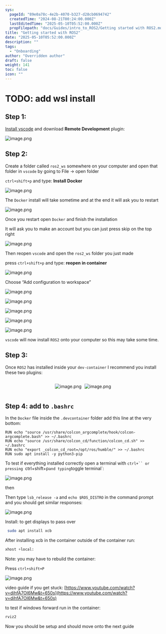 ```yaml
---
sys:
  pageId: "89e0a78c-4e2b-4070-b327-d28cb0694742"
  createdTime: "2024-08-21T00:24:00.000Z"
  lastEditedTime: "2025-05-10T05:52:00.000Z"
  propFilepath: "docs/Guides/intro_to_ROS2/Getting started with ROS2.md"
title: "Getting started with ROS2"
date: "2025-05-10T05:52:00.000Z"
description: ""
tags:
  - "Onboarding"
author: "Overridden author"
draft: false
weight: 141
toc: false
icon: ""
---
```


# TODO: add wsl install

## Step 1:

[Install vscode](https://code.visualstudio.com/download) and download **Remote Development** plugin:

![image.png](https://prod-files-secure.s3.us-west-2.amazonaws.com/d518164a-d88e-44d1-a4ee-3adb3bd8bce0/efb52993-1881-4a40-b95e-6f020334f022/image.png?X-Amz-Algorithm=AWS4-HMAC-SHA256&X-Amz-Content-Sha256=UNSIGNED-PAYLOAD&X-Amz-Credential=ASIAZI2LB46676PCDJKW%2F20250610%2Fus-west-2%2Fs3%2Faws4_request&X-Amz-Date=20250610T034113Z&X-Amz-Expires=3600&X-Amz-Security-Token=IQoJb3JpZ2luX2VjENr%2F%2F%2F%2F%2F%2F%2F%2F%2F%2FwEaCXVzLXdlc3QtMiJHMEUCIQDGziES5NiLv2F1tDNQLtTybUcq7bNU2fNzj%2FXlhs0augIgGe4VYWKSBnrJHfXcAZEcEN6mQ6vnIbQyNBSRu0mUVrMqiAQIs%2F%2F%2F%2F%2F%2F%2F%2F%2F%2F%2FARAAGgw2Mzc0MjMxODM4MDUiDFYyeFNawRyYgQPfUCrcA8nKGuPtAlDplJ%2B7I5uuZSzH6bZKSNEKCL13L8YallHJgjRXCvUGjfRbJBkSkbLeNB0uWHIvMmm88MMcvlr3xjpOJ8CzrM5giiHfWe6wVuAXUeFxQFyt%2Bif1gxhHzFdbNoOAhNTqAuiVXAgZsM1xQI0ZmlVAQr%2FheA5cgVTys%2BZkmzXBP3znugSspGK1uTiJmxij7QssGNwaCdB2I8FQsh%2FupaohLSSJ91tF9LrZsVwNn2CUWSgzSnnElMfOZYbff%2Fz5vxrdOpsZdqzoTNzwon3S43REHAY3srbjLQG%2Bu820ICfV0gMh6B2jmAHT3K7G%2BnnZslDaBfYIufMAdIEcQqHql9ZblF0hLLEIPLfXnm21WDTj%2FSPd%2FKotu3m49emFedsUvU2dYxfJGRdzhbqt9jZ%2F1cpaF9nQ7hylZfde4vsuJmI%2FLdRH6kaSQAWoihsKijdTAdvQb7v5MARLAvTHNqgS90XQO4EfpwVZgvm8ydwdVn01F2ILzEKOD46h5QQahsEbxXdV83tXEVyqM4mrxzKl0bUH1AFangce2TaRxwiWz9GUA9BSll0M3B%2BPPVlPSLuiHKdReMlIi5C3AHsaVlYb7ExY9GodAsVgVgjqKw7EY8%2BJtS4BLgbJlGHeMKOhnsIGOqUB6ypkzhBCb4MK0tvhuqXRPjLP9IXrINdiyCqQ04KOgQY%2FWg8HwyLVeiNO38dyeBAg%2FPpNiq3FBCzgiDvopkuZJkgTuHPq%2BCd3HMYD6VHPLWWm2ecT8SeYkOEkXBLsGgAhFDk9%2FjdXrjvjSO7yDbo48bUdt9p%2BU%2BYyVlV7candB99yvayYMKUHq1D7d%2BwSpV2N%2F6QWfunLbcyj2NXCCWUcK0mU5CGR&X-Amz-Signature=4ff730924bc00dc39d72cb13dfb1ec03ea7817afd5caa386aeb0072dbe0634ff&X-Amz-SignedHeaders=host&x-id=GetObject)

## Step 2:

Create a folder called `ros2_ws` somewhere on your computer and open that folder in `vscode` by going to File → open folder 

`ctrl+shift+p` and type: **Install Docker**

![image.png](https://prod-files-secure.s3.us-west-2.amazonaws.com/d518164a-d88e-44d1-a4ee-3adb3bd8bce0/2269dc0e-1cd5-47ff-bceb-c04ad9b2eab0/image.png?X-Amz-Algorithm=AWS4-HMAC-SHA256&X-Amz-Content-Sha256=UNSIGNED-PAYLOAD&X-Amz-Credential=ASIAZI2LB46676PCDJKW%2F20250610%2Fus-west-2%2Fs3%2Faws4_request&X-Amz-Date=20250610T034113Z&X-Amz-Expires=3600&X-Amz-Security-Token=IQoJb3JpZ2luX2VjENr%2F%2F%2F%2F%2F%2F%2F%2F%2F%2FwEaCXVzLXdlc3QtMiJHMEUCIQDGziES5NiLv2F1tDNQLtTybUcq7bNU2fNzj%2FXlhs0augIgGe4VYWKSBnrJHfXcAZEcEN6mQ6vnIbQyNBSRu0mUVrMqiAQIs%2F%2F%2F%2F%2F%2F%2F%2F%2F%2F%2FARAAGgw2Mzc0MjMxODM4MDUiDFYyeFNawRyYgQPfUCrcA8nKGuPtAlDplJ%2B7I5uuZSzH6bZKSNEKCL13L8YallHJgjRXCvUGjfRbJBkSkbLeNB0uWHIvMmm88MMcvlr3xjpOJ8CzrM5giiHfWe6wVuAXUeFxQFyt%2Bif1gxhHzFdbNoOAhNTqAuiVXAgZsM1xQI0ZmlVAQr%2FheA5cgVTys%2BZkmzXBP3znugSspGK1uTiJmxij7QssGNwaCdB2I8FQsh%2FupaohLSSJ91tF9LrZsVwNn2CUWSgzSnnElMfOZYbff%2Fz5vxrdOpsZdqzoTNzwon3S43REHAY3srbjLQG%2Bu820ICfV0gMh6B2jmAHT3K7G%2BnnZslDaBfYIufMAdIEcQqHql9ZblF0hLLEIPLfXnm21WDTj%2FSPd%2FKotu3m49emFedsUvU2dYxfJGRdzhbqt9jZ%2F1cpaF9nQ7hylZfde4vsuJmI%2FLdRH6kaSQAWoihsKijdTAdvQb7v5MARLAvTHNqgS90XQO4EfpwVZgvm8ydwdVn01F2ILzEKOD46h5QQahsEbxXdV83tXEVyqM4mrxzKl0bUH1AFangce2TaRxwiWz9GUA9BSll0M3B%2BPPVlPSLuiHKdReMlIi5C3AHsaVlYb7ExY9GodAsVgVgjqKw7EY8%2BJtS4BLgbJlGHeMKOhnsIGOqUB6ypkzhBCb4MK0tvhuqXRPjLP9IXrINdiyCqQ04KOgQY%2FWg8HwyLVeiNO38dyeBAg%2FPpNiq3FBCzgiDvopkuZJkgTuHPq%2BCd3HMYD6VHPLWWm2ecT8SeYkOEkXBLsGgAhFDk9%2FjdXrjvjSO7yDbo48bUdt9p%2BU%2BYyVlV7candB99yvayYMKUHq1D7d%2BwSpV2N%2F6QWfunLbcyj2NXCCWUcK0mU5CGR&X-Amz-Signature=71782aa1bc6bc0f964bf15f4e66e2dde321106bea4478fe1c2efa627fadf4bb3&X-Amz-SignedHeaders=host&x-id=GetObject)

The `Docker` install will take sometime and at the end it will ask you to restart

![image.png](https://prod-files-secure.s3.us-west-2.amazonaws.com/d518164a-d88e-44d1-a4ee-3adb3bd8bce0/ed233f78-be33-4b1f-b89c-9c346c0e961e/image.png?X-Amz-Algorithm=AWS4-HMAC-SHA256&X-Amz-Content-Sha256=UNSIGNED-PAYLOAD&X-Amz-Credential=ASIAZI2LB46676PCDJKW%2F20250610%2Fus-west-2%2Fs3%2Faws4_request&X-Amz-Date=20250610T034113Z&X-Amz-Expires=3600&X-Amz-Security-Token=IQoJb3JpZ2luX2VjENr%2F%2F%2F%2F%2F%2F%2F%2F%2F%2FwEaCXVzLXdlc3QtMiJHMEUCIQDGziES5NiLv2F1tDNQLtTybUcq7bNU2fNzj%2FXlhs0augIgGe4VYWKSBnrJHfXcAZEcEN6mQ6vnIbQyNBSRu0mUVrMqiAQIs%2F%2F%2F%2F%2F%2F%2F%2F%2F%2F%2FARAAGgw2Mzc0MjMxODM4MDUiDFYyeFNawRyYgQPfUCrcA8nKGuPtAlDplJ%2B7I5uuZSzH6bZKSNEKCL13L8YallHJgjRXCvUGjfRbJBkSkbLeNB0uWHIvMmm88MMcvlr3xjpOJ8CzrM5giiHfWe6wVuAXUeFxQFyt%2Bif1gxhHzFdbNoOAhNTqAuiVXAgZsM1xQI0ZmlVAQr%2FheA5cgVTys%2BZkmzXBP3znugSspGK1uTiJmxij7QssGNwaCdB2I8FQsh%2FupaohLSSJ91tF9LrZsVwNn2CUWSgzSnnElMfOZYbff%2Fz5vxrdOpsZdqzoTNzwon3S43REHAY3srbjLQG%2Bu820ICfV0gMh6B2jmAHT3K7G%2BnnZslDaBfYIufMAdIEcQqHql9ZblF0hLLEIPLfXnm21WDTj%2FSPd%2FKotu3m49emFedsUvU2dYxfJGRdzhbqt9jZ%2F1cpaF9nQ7hylZfde4vsuJmI%2FLdRH6kaSQAWoihsKijdTAdvQb7v5MARLAvTHNqgS90XQO4EfpwVZgvm8ydwdVn01F2ILzEKOD46h5QQahsEbxXdV83tXEVyqM4mrxzKl0bUH1AFangce2TaRxwiWz9GUA9BSll0M3B%2BPPVlPSLuiHKdReMlIi5C3AHsaVlYb7ExY9GodAsVgVgjqKw7EY8%2BJtS4BLgbJlGHeMKOhnsIGOqUB6ypkzhBCb4MK0tvhuqXRPjLP9IXrINdiyCqQ04KOgQY%2FWg8HwyLVeiNO38dyeBAg%2FPpNiq3FBCzgiDvopkuZJkgTuHPq%2BCd3HMYD6VHPLWWm2ecT8SeYkOEkXBLsGgAhFDk9%2FjdXrjvjSO7yDbo48bUdt9p%2BU%2BYyVlV7candB99yvayYMKUHq1D7d%2BwSpV2N%2F6QWfunLbcyj2NXCCWUcK0mU5CGR&X-Amz-Signature=a6bf0d0227a3c601f1a1c571ad36aae99a0875b0193e01f272c0a9c1303ef68d&X-Amz-SignedHeaders=host&x-id=GetObject)

Once you restart open `Docker` and finish the installation

It will ask you to make an account but you can just press skip on the top right

![image.png](https://prod-files-secure.s3.us-west-2.amazonaws.com/d518164a-d88e-44d1-a4ee-3adb3bd8bce0/21010ad9-1659-4fd9-9f59-9932a09b2a3d/image.png?X-Amz-Algorithm=AWS4-HMAC-SHA256&X-Amz-Content-Sha256=UNSIGNED-PAYLOAD&X-Amz-Credential=ASIAZI2LB46676PCDJKW%2F20250610%2Fus-west-2%2Fs3%2Faws4_request&X-Amz-Date=20250610T034113Z&X-Amz-Expires=3600&X-Amz-Security-Token=IQoJb3JpZ2luX2VjENr%2F%2F%2F%2F%2F%2F%2F%2F%2F%2FwEaCXVzLXdlc3QtMiJHMEUCIQDGziES5NiLv2F1tDNQLtTybUcq7bNU2fNzj%2FXlhs0augIgGe4VYWKSBnrJHfXcAZEcEN6mQ6vnIbQyNBSRu0mUVrMqiAQIs%2F%2F%2F%2F%2F%2F%2F%2F%2F%2F%2FARAAGgw2Mzc0MjMxODM4MDUiDFYyeFNawRyYgQPfUCrcA8nKGuPtAlDplJ%2B7I5uuZSzH6bZKSNEKCL13L8YallHJgjRXCvUGjfRbJBkSkbLeNB0uWHIvMmm88MMcvlr3xjpOJ8CzrM5giiHfWe6wVuAXUeFxQFyt%2Bif1gxhHzFdbNoOAhNTqAuiVXAgZsM1xQI0ZmlVAQr%2FheA5cgVTys%2BZkmzXBP3znugSspGK1uTiJmxij7QssGNwaCdB2I8FQsh%2FupaohLSSJ91tF9LrZsVwNn2CUWSgzSnnElMfOZYbff%2Fz5vxrdOpsZdqzoTNzwon3S43REHAY3srbjLQG%2Bu820ICfV0gMh6B2jmAHT3K7G%2BnnZslDaBfYIufMAdIEcQqHql9ZblF0hLLEIPLfXnm21WDTj%2FSPd%2FKotu3m49emFedsUvU2dYxfJGRdzhbqt9jZ%2F1cpaF9nQ7hylZfde4vsuJmI%2FLdRH6kaSQAWoihsKijdTAdvQb7v5MARLAvTHNqgS90XQO4EfpwVZgvm8ydwdVn01F2ILzEKOD46h5QQahsEbxXdV83tXEVyqM4mrxzKl0bUH1AFangce2TaRxwiWz9GUA9BSll0M3B%2BPPVlPSLuiHKdReMlIi5C3AHsaVlYb7ExY9GodAsVgVgjqKw7EY8%2BJtS4BLgbJlGHeMKOhnsIGOqUB6ypkzhBCb4MK0tvhuqXRPjLP9IXrINdiyCqQ04KOgQY%2FWg8HwyLVeiNO38dyeBAg%2FPpNiq3FBCzgiDvopkuZJkgTuHPq%2BCd3HMYD6VHPLWWm2ecT8SeYkOEkXBLsGgAhFDk9%2FjdXrjvjSO7yDbo48bUdt9p%2BU%2BYyVlV7candB99yvayYMKUHq1D7d%2BwSpV2N%2F6QWfunLbcyj2NXCCWUcK0mU5CGR&X-Amz-Signature=fe4650830e159d314255f9fde542104de7772ef8bb639f45ccc52a8ac3bcd336&X-Amz-SignedHeaders=host&x-id=GetObject)

Then reopen `vscode` and open the `ros2_ws` folder you just made

press `ctrl+shift+p` and type: **reopen in container**

![image.png](https://prod-files-secure.s3.us-west-2.amazonaws.com/d518164a-d88e-44d1-a4ee-3adb3bd8bce0/4e93b8c2-41ad-488c-8095-c74205196118/image.png?X-Amz-Algorithm=AWS4-HMAC-SHA256&X-Amz-Content-Sha256=UNSIGNED-PAYLOAD&X-Amz-Credential=ASIAZI2LB46676PCDJKW%2F20250610%2Fus-west-2%2Fs3%2Faws4_request&X-Amz-Date=20250610T034113Z&X-Amz-Expires=3600&X-Amz-Security-Token=IQoJb3JpZ2luX2VjENr%2F%2F%2F%2F%2F%2F%2F%2F%2F%2FwEaCXVzLXdlc3QtMiJHMEUCIQDGziES5NiLv2F1tDNQLtTybUcq7bNU2fNzj%2FXlhs0augIgGe4VYWKSBnrJHfXcAZEcEN6mQ6vnIbQyNBSRu0mUVrMqiAQIs%2F%2F%2F%2F%2F%2F%2F%2F%2F%2F%2FARAAGgw2Mzc0MjMxODM4MDUiDFYyeFNawRyYgQPfUCrcA8nKGuPtAlDplJ%2B7I5uuZSzH6bZKSNEKCL13L8YallHJgjRXCvUGjfRbJBkSkbLeNB0uWHIvMmm88MMcvlr3xjpOJ8CzrM5giiHfWe6wVuAXUeFxQFyt%2Bif1gxhHzFdbNoOAhNTqAuiVXAgZsM1xQI0ZmlVAQr%2FheA5cgVTys%2BZkmzXBP3znugSspGK1uTiJmxij7QssGNwaCdB2I8FQsh%2FupaohLSSJ91tF9LrZsVwNn2CUWSgzSnnElMfOZYbff%2Fz5vxrdOpsZdqzoTNzwon3S43REHAY3srbjLQG%2Bu820ICfV0gMh6B2jmAHT3K7G%2BnnZslDaBfYIufMAdIEcQqHql9ZblF0hLLEIPLfXnm21WDTj%2FSPd%2FKotu3m49emFedsUvU2dYxfJGRdzhbqt9jZ%2F1cpaF9nQ7hylZfde4vsuJmI%2FLdRH6kaSQAWoihsKijdTAdvQb7v5MARLAvTHNqgS90XQO4EfpwVZgvm8ydwdVn01F2ILzEKOD46h5QQahsEbxXdV83tXEVyqM4mrxzKl0bUH1AFangce2TaRxwiWz9GUA9BSll0M3B%2BPPVlPSLuiHKdReMlIi5C3AHsaVlYb7ExY9GodAsVgVgjqKw7EY8%2BJtS4BLgbJlGHeMKOhnsIGOqUB6ypkzhBCb4MK0tvhuqXRPjLP9IXrINdiyCqQ04KOgQY%2FWg8HwyLVeiNO38dyeBAg%2FPpNiq3FBCzgiDvopkuZJkgTuHPq%2BCd3HMYD6VHPLWWm2ecT8SeYkOEkXBLsGgAhFDk9%2FjdXrjvjSO7yDbo48bUdt9p%2BU%2BYyVlV7candB99yvayYMKUHq1D7d%2BwSpV2N%2F6QWfunLbcyj2NXCCWUcK0mU5CGR&X-Amz-Signature=59a6e5652cf1766b469ac5ba35a2b6734ad11b549292551b2c0cd947098d5c49&X-Amz-SignedHeaders=host&x-id=GetObject)

Choose “Add configuration to workspace”

![image.png](https://prod-files-secure.s3.us-west-2.amazonaws.com/d518164a-d88e-44d1-a4ee-3adb3bd8bce0/9560b282-5060-4989-ba37-97e7b2c22476/image.png?X-Amz-Algorithm=AWS4-HMAC-SHA256&X-Amz-Content-Sha256=UNSIGNED-PAYLOAD&X-Amz-Credential=ASIAZI2LB46676PCDJKW%2F20250610%2Fus-west-2%2Fs3%2Faws4_request&X-Amz-Date=20250610T034113Z&X-Amz-Expires=3600&X-Amz-Security-Token=IQoJb3JpZ2luX2VjENr%2F%2F%2F%2F%2F%2F%2F%2F%2F%2FwEaCXVzLXdlc3QtMiJHMEUCIQDGziES5NiLv2F1tDNQLtTybUcq7bNU2fNzj%2FXlhs0augIgGe4VYWKSBnrJHfXcAZEcEN6mQ6vnIbQyNBSRu0mUVrMqiAQIs%2F%2F%2F%2F%2F%2F%2F%2F%2F%2F%2FARAAGgw2Mzc0MjMxODM4MDUiDFYyeFNawRyYgQPfUCrcA8nKGuPtAlDplJ%2B7I5uuZSzH6bZKSNEKCL13L8YallHJgjRXCvUGjfRbJBkSkbLeNB0uWHIvMmm88MMcvlr3xjpOJ8CzrM5giiHfWe6wVuAXUeFxQFyt%2Bif1gxhHzFdbNoOAhNTqAuiVXAgZsM1xQI0ZmlVAQr%2FheA5cgVTys%2BZkmzXBP3znugSspGK1uTiJmxij7QssGNwaCdB2I8FQsh%2FupaohLSSJ91tF9LrZsVwNn2CUWSgzSnnElMfOZYbff%2Fz5vxrdOpsZdqzoTNzwon3S43REHAY3srbjLQG%2Bu820ICfV0gMh6B2jmAHT3K7G%2BnnZslDaBfYIufMAdIEcQqHql9ZblF0hLLEIPLfXnm21WDTj%2FSPd%2FKotu3m49emFedsUvU2dYxfJGRdzhbqt9jZ%2F1cpaF9nQ7hylZfde4vsuJmI%2FLdRH6kaSQAWoihsKijdTAdvQb7v5MARLAvTHNqgS90XQO4EfpwVZgvm8ydwdVn01F2ILzEKOD46h5QQahsEbxXdV83tXEVyqM4mrxzKl0bUH1AFangce2TaRxwiWz9GUA9BSll0M3B%2BPPVlPSLuiHKdReMlIi5C3AHsaVlYb7ExY9GodAsVgVgjqKw7EY8%2BJtS4BLgbJlGHeMKOhnsIGOqUB6ypkzhBCb4MK0tvhuqXRPjLP9IXrINdiyCqQ04KOgQY%2FWg8HwyLVeiNO38dyeBAg%2FPpNiq3FBCzgiDvopkuZJkgTuHPq%2BCd3HMYD6VHPLWWm2ecT8SeYkOEkXBLsGgAhFDk9%2FjdXrjvjSO7yDbo48bUdt9p%2BU%2BYyVlV7candB99yvayYMKUHq1D7d%2BwSpV2N%2F6QWfunLbcyj2NXCCWUcK0mU5CGR&X-Amz-Signature=1b55cfd541f338bd95090897dbb4743096d4bacc9d1682262d97b06f2f357efc&X-Amz-SignedHeaders=host&x-id=GetObject)

![image.png](https://prod-files-secure.s3.us-west-2.amazonaws.com/d518164a-d88e-44d1-a4ee-3adb3bd8bce0/2ee63f81-886b-48e8-a553-dc6e5eac99e4/image.png?X-Amz-Algorithm=AWS4-HMAC-SHA256&X-Amz-Content-Sha256=UNSIGNED-PAYLOAD&X-Amz-Credential=ASIAZI2LB46676PCDJKW%2F20250610%2Fus-west-2%2Fs3%2Faws4_request&X-Amz-Date=20250610T034113Z&X-Amz-Expires=3600&X-Amz-Security-Token=IQoJb3JpZ2luX2VjENr%2F%2F%2F%2F%2F%2F%2F%2F%2F%2FwEaCXVzLXdlc3QtMiJHMEUCIQDGziES5NiLv2F1tDNQLtTybUcq7bNU2fNzj%2FXlhs0augIgGe4VYWKSBnrJHfXcAZEcEN6mQ6vnIbQyNBSRu0mUVrMqiAQIs%2F%2F%2F%2F%2F%2F%2F%2F%2F%2F%2FARAAGgw2Mzc0MjMxODM4MDUiDFYyeFNawRyYgQPfUCrcA8nKGuPtAlDplJ%2B7I5uuZSzH6bZKSNEKCL13L8YallHJgjRXCvUGjfRbJBkSkbLeNB0uWHIvMmm88MMcvlr3xjpOJ8CzrM5giiHfWe6wVuAXUeFxQFyt%2Bif1gxhHzFdbNoOAhNTqAuiVXAgZsM1xQI0ZmlVAQr%2FheA5cgVTys%2BZkmzXBP3znugSspGK1uTiJmxij7QssGNwaCdB2I8FQsh%2FupaohLSSJ91tF9LrZsVwNn2CUWSgzSnnElMfOZYbff%2Fz5vxrdOpsZdqzoTNzwon3S43REHAY3srbjLQG%2Bu820ICfV0gMh6B2jmAHT3K7G%2BnnZslDaBfYIufMAdIEcQqHql9ZblF0hLLEIPLfXnm21WDTj%2FSPd%2FKotu3m49emFedsUvU2dYxfJGRdzhbqt9jZ%2F1cpaF9nQ7hylZfde4vsuJmI%2FLdRH6kaSQAWoihsKijdTAdvQb7v5MARLAvTHNqgS90XQO4EfpwVZgvm8ydwdVn01F2ILzEKOD46h5QQahsEbxXdV83tXEVyqM4mrxzKl0bUH1AFangce2TaRxwiWz9GUA9BSll0M3B%2BPPVlPSLuiHKdReMlIi5C3AHsaVlYb7ExY9GodAsVgVgjqKw7EY8%2BJtS4BLgbJlGHeMKOhnsIGOqUB6ypkzhBCb4MK0tvhuqXRPjLP9IXrINdiyCqQ04KOgQY%2FWg8HwyLVeiNO38dyeBAg%2FPpNiq3FBCzgiDvopkuZJkgTuHPq%2BCd3HMYD6VHPLWWm2ecT8SeYkOEkXBLsGgAhFDk9%2FjdXrjvjSO7yDbo48bUdt9p%2BU%2BYyVlV7candB99yvayYMKUHq1D7d%2BwSpV2N%2F6QWfunLbcyj2NXCCWUcK0mU5CGR&X-Amz-Signature=1aecdee59629e3305ff4e38a3058e6851db6cdf85926abbff745db9b91719205&X-Amz-SignedHeaders=host&x-id=GetObject)

![image.png](https://prod-files-secure.s3.us-west-2.amazonaws.com/d518164a-d88e-44d1-a4ee-3adb3bd8bce0/ae1580b2-b048-407e-aed9-b584224a7a04/image.png?X-Amz-Algorithm=AWS4-HMAC-SHA256&X-Amz-Content-Sha256=UNSIGNED-PAYLOAD&X-Amz-Credential=ASIAZI2LB46676PCDJKW%2F20250610%2Fus-west-2%2Fs3%2Faws4_request&X-Amz-Date=20250610T034113Z&X-Amz-Expires=3600&X-Amz-Security-Token=IQoJb3JpZ2luX2VjENr%2F%2F%2F%2F%2F%2F%2F%2F%2F%2FwEaCXVzLXdlc3QtMiJHMEUCIQDGziES5NiLv2F1tDNQLtTybUcq7bNU2fNzj%2FXlhs0augIgGe4VYWKSBnrJHfXcAZEcEN6mQ6vnIbQyNBSRu0mUVrMqiAQIs%2F%2F%2F%2F%2F%2F%2F%2F%2F%2F%2FARAAGgw2Mzc0MjMxODM4MDUiDFYyeFNawRyYgQPfUCrcA8nKGuPtAlDplJ%2B7I5uuZSzH6bZKSNEKCL13L8YallHJgjRXCvUGjfRbJBkSkbLeNB0uWHIvMmm88MMcvlr3xjpOJ8CzrM5giiHfWe6wVuAXUeFxQFyt%2Bif1gxhHzFdbNoOAhNTqAuiVXAgZsM1xQI0ZmlVAQr%2FheA5cgVTys%2BZkmzXBP3znugSspGK1uTiJmxij7QssGNwaCdB2I8FQsh%2FupaohLSSJ91tF9LrZsVwNn2CUWSgzSnnElMfOZYbff%2Fz5vxrdOpsZdqzoTNzwon3S43REHAY3srbjLQG%2Bu820ICfV0gMh6B2jmAHT3K7G%2BnnZslDaBfYIufMAdIEcQqHql9ZblF0hLLEIPLfXnm21WDTj%2FSPd%2FKotu3m49emFedsUvU2dYxfJGRdzhbqt9jZ%2F1cpaF9nQ7hylZfde4vsuJmI%2FLdRH6kaSQAWoihsKijdTAdvQb7v5MARLAvTHNqgS90XQO4EfpwVZgvm8ydwdVn01F2ILzEKOD46h5QQahsEbxXdV83tXEVyqM4mrxzKl0bUH1AFangce2TaRxwiWz9GUA9BSll0M3B%2BPPVlPSLuiHKdReMlIi5C3AHsaVlYb7ExY9GodAsVgVgjqKw7EY8%2BJtS4BLgbJlGHeMKOhnsIGOqUB6ypkzhBCb4MK0tvhuqXRPjLP9IXrINdiyCqQ04KOgQY%2FWg8HwyLVeiNO38dyeBAg%2FPpNiq3FBCzgiDvopkuZJkgTuHPq%2BCd3HMYD6VHPLWWm2ecT8SeYkOEkXBLsGgAhFDk9%2FjdXrjvjSO7yDbo48bUdt9p%2BU%2BYyVlV7candB99yvayYMKUHq1D7d%2BwSpV2N%2F6QWfunLbcyj2NXCCWUcK0mU5CGR&X-Amz-Signature=746edef413d7d93e5d846ddcdf07bca36f57172ac21ff81d3c5da6d6a707e70c&X-Amz-SignedHeaders=host&x-id=GetObject)

![image.png](https://prod-files-secure.s3.us-west-2.amazonaws.com/d518164a-d88e-44d1-a4ee-3adb3bd8bce0/53255b28-f75e-430f-b9e3-c0ac8577e42b/image.png?X-Amz-Algorithm=AWS4-HMAC-SHA256&X-Amz-Content-Sha256=UNSIGNED-PAYLOAD&X-Amz-Credential=ASIAZI2LB46676PCDJKW%2F20250610%2Fus-west-2%2Fs3%2Faws4_request&X-Amz-Date=20250610T034113Z&X-Amz-Expires=3600&X-Amz-Security-Token=IQoJb3JpZ2luX2VjENr%2F%2F%2F%2F%2F%2F%2F%2F%2F%2FwEaCXVzLXdlc3QtMiJHMEUCIQDGziES5NiLv2F1tDNQLtTybUcq7bNU2fNzj%2FXlhs0augIgGe4VYWKSBnrJHfXcAZEcEN6mQ6vnIbQyNBSRu0mUVrMqiAQIs%2F%2F%2F%2F%2F%2F%2F%2F%2F%2F%2FARAAGgw2Mzc0MjMxODM4MDUiDFYyeFNawRyYgQPfUCrcA8nKGuPtAlDplJ%2B7I5uuZSzH6bZKSNEKCL13L8YallHJgjRXCvUGjfRbJBkSkbLeNB0uWHIvMmm88MMcvlr3xjpOJ8CzrM5giiHfWe6wVuAXUeFxQFyt%2Bif1gxhHzFdbNoOAhNTqAuiVXAgZsM1xQI0ZmlVAQr%2FheA5cgVTys%2BZkmzXBP3znugSspGK1uTiJmxij7QssGNwaCdB2I8FQsh%2FupaohLSSJ91tF9LrZsVwNn2CUWSgzSnnElMfOZYbff%2Fz5vxrdOpsZdqzoTNzwon3S43REHAY3srbjLQG%2Bu820ICfV0gMh6B2jmAHT3K7G%2BnnZslDaBfYIufMAdIEcQqHql9ZblF0hLLEIPLfXnm21WDTj%2FSPd%2FKotu3m49emFedsUvU2dYxfJGRdzhbqt9jZ%2F1cpaF9nQ7hylZfde4vsuJmI%2FLdRH6kaSQAWoihsKijdTAdvQb7v5MARLAvTHNqgS90XQO4EfpwVZgvm8ydwdVn01F2ILzEKOD46h5QQahsEbxXdV83tXEVyqM4mrxzKl0bUH1AFangce2TaRxwiWz9GUA9BSll0M3B%2BPPVlPSLuiHKdReMlIi5C3AHsaVlYb7ExY9GodAsVgVgjqKw7EY8%2BJtS4BLgbJlGHeMKOhnsIGOqUB6ypkzhBCb4MK0tvhuqXRPjLP9IXrINdiyCqQ04KOgQY%2FWg8HwyLVeiNO38dyeBAg%2FPpNiq3FBCzgiDvopkuZJkgTuHPq%2BCd3HMYD6VHPLWWm2ecT8SeYkOEkXBLsGgAhFDk9%2FjdXrjvjSO7yDbo48bUdt9p%2BU%2BYyVlV7candB99yvayYMKUHq1D7d%2BwSpV2N%2F6QWfunLbcyj2NXCCWUcK0mU5CGR&X-Amz-Signature=53b80fca9633b358d99cdcd7cab8169fc018c83ebdaf19e9dbecd4b2f713d50e&X-Amz-SignedHeaders=host&x-id=GetObject)

![image.png](https://prod-files-secure.s3.us-west-2.amazonaws.com/d518164a-d88e-44d1-a4ee-3adb3bd8bce0/7c562767-5af9-4ffb-97d1-327bcdf4ee00/image.png?X-Amz-Algorithm=AWS4-HMAC-SHA256&X-Amz-Content-Sha256=UNSIGNED-PAYLOAD&X-Amz-Credential=ASIAZI2LB46676PCDJKW%2F20250610%2Fus-west-2%2Fs3%2Faws4_request&X-Amz-Date=20250610T034113Z&X-Amz-Expires=3600&X-Amz-Security-Token=IQoJb3JpZ2luX2VjENr%2F%2F%2F%2F%2F%2F%2F%2F%2F%2FwEaCXVzLXdlc3QtMiJHMEUCIQDGziES5NiLv2F1tDNQLtTybUcq7bNU2fNzj%2FXlhs0augIgGe4VYWKSBnrJHfXcAZEcEN6mQ6vnIbQyNBSRu0mUVrMqiAQIs%2F%2F%2F%2F%2F%2F%2F%2F%2F%2F%2FARAAGgw2Mzc0MjMxODM4MDUiDFYyeFNawRyYgQPfUCrcA8nKGuPtAlDplJ%2B7I5uuZSzH6bZKSNEKCL13L8YallHJgjRXCvUGjfRbJBkSkbLeNB0uWHIvMmm88MMcvlr3xjpOJ8CzrM5giiHfWe6wVuAXUeFxQFyt%2Bif1gxhHzFdbNoOAhNTqAuiVXAgZsM1xQI0ZmlVAQr%2FheA5cgVTys%2BZkmzXBP3znugSspGK1uTiJmxij7QssGNwaCdB2I8FQsh%2FupaohLSSJ91tF9LrZsVwNn2CUWSgzSnnElMfOZYbff%2Fz5vxrdOpsZdqzoTNzwon3S43REHAY3srbjLQG%2Bu820ICfV0gMh6B2jmAHT3K7G%2BnnZslDaBfYIufMAdIEcQqHql9ZblF0hLLEIPLfXnm21WDTj%2FSPd%2FKotu3m49emFedsUvU2dYxfJGRdzhbqt9jZ%2F1cpaF9nQ7hylZfde4vsuJmI%2FLdRH6kaSQAWoihsKijdTAdvQb7v5MARLAvTHNqgS90XQO4EfpwVZgvm8ydwdVn01F2ILzEKOD46h5QQahsEbxXdV83tXEVyqM4mrxzKl0bUH1AFangce2TaRxwiWz9GUA9BSll0M3B%2BPPVlPSLuiHKdReMlIi5C3AHsaVlYb7ExY9GodAsVgVgjqKw7EY8%2BJtS4BLgbJlGHeMKOhnsIGOqUB6ypkzhBCb4MK0tvhuqXRPjLP9IXrINdiyCqQ04KOgQY%2FWg8HwyLVeiNO38dyeBAg%2FPpNiq3FBCzgiDvopkuZJkgTuHPq%2BCd3HMYD6VHPLWWm2ecT8SeYkOEkXBLsGgAhFDk9%2FjdXrjvjSO7yDbo48bUdt9p%2BU%2BYyVlV7candB99yvayYMKUHq1D7d%2BwSpV2N%2F6QWfunLbcyj2NXCCWUcK0mU5CGR&X-Amz-Signature=904f6af5196ce93053aa80156dd22c8b498f63d4fcaf89bdea2cde06e2bcaf45&X-Amz-SignedHeaders=host&x-id=GetObject)

`vscode` will now install `ROS2` onto your computer so this may take some time.

## Step 3:

Once `ROS2` has installed inside your `dev-container` I recommend you install these two plugins:

<div style="display: flex;flex-direction: row; column-gap:10px; max-width: 630px;justify-content: center;">
<div>

![image.png](https://prod-files-secure.s3.us-west-2.amazonaws.com/d518164a-d88e-44d1-a4ee-3adb3bd8bce0/3fc3d550-5a54-4ba1-ba6b-faa01cdb7369/image.png?X-Amz-Algorithm=AWS4-HMAC-SHA256&X-Amz-Content-Sha256=UNSIGNED-PAYLOAD&X-Amz-Credential=ASIAZI2LB466THA72RNQ%2F20250610%2Fus-west-2%2Fs3%2Faws4_request&X-Amz-Date=20250610T034118Z&X-Amz-Expires=3600&X-Amz-Security-Token=IQoJb3JpZ2luX2VjENv%2F%2F%2F%2F%2F%2F%2F%2F%2F%2FwEaCXVzLXdlc3QtMiJHMEUCIEIH97jfGww5ykM9FIIwrZmfTMOK%2BrZTEUmGfpGhbeOrAiEA%2B3JWIpw8a4bpaY9KXbX5ZrRyKvHynQ7CbkzEue8P1WAqiAQIs%2F%2F%2F%2F%2F%2F%2F%2F%2F%2F%2FARAAGgw2Mzc0MjMxODM4MDUiDLdUpbT57PSe7zAo0CrcA%2Fkx7guBlLtq%2FNnNST3VRdPCtxvWYl%2BepU6CYK6%2BeF1bxcrncJJoY9%2FcnOeCyYDKhNad09ZaThZ8mKY6Uc4U5dkAoYA3x323cDE52Phh2QEwcW%2BywrncX8RtgF9ZNWrszxVIZ6QrQUKAFoBB3l%2BYGTPzR4dLM8zqdfnnRwIenq06tFnq3EXmqz7aMg1MvKIevLmGckGuGfH1u1R%2BNKerf5vfXxyQPqRZkrnNE3cDEjQOUC7CyrwbexQD5UyPMYKCmX2Kvq8Q61oMo1ZuGEr1xPxD0eK6BV9mNgy2PNjxc%2BYE%2FZk1pUXpuUXW%2BguBPA92KGHZbyMoNzLePhC8LAXQf3XmDRQtZ%2FudPuURj4D3ai7kYsV8JyanuUmMRvi9HF2kOmOS67cQ5%2BNOiFrg5CSkWZFNtHtxOJP%2ByGL7CouZmRLGOSwLOMzRnJhgXZOkNvgqkcp8z8RpDKA7EBe9H7geSTUajiw%2B6c%2FNBb9uaa%2FEnL0CHJAV3s9kna2Gv6Z1Rg5JWbuIhkqhudqBKrUAGhdgRcnhEwd9tYFPL0IcCkt%2BOBeBG%2Fl4G%2BQzPeK4C%2BwLryAl6PMygIF74sncCZl2%2Fmn7qYP%2FtOVZ%2FTlp4EINa11EeSgN%2FSFC8LwfgaySHJzEMOysnsIGOqUB5NcIcRpcj%2B34PXRJL6Xzs6tD99VR09AlVDJYUPLUxgA3hv8cWl3DTb6YtVf9gVDv1htHzbc%2FmGdVypnENjL3AKC0ZqJw%2BvjBLOyLGYqBTCRKCDL9%2Ff2v0Mvmaf32m1Jry090Ks9ZuoVeSmzRna%2FrlP0y9V4KP2a763T5KAWXyHsJVi9TTToTsWpCijz33bPzOb4SbOplBS1sIn43espH114vy%2FHs&X-Amz-Signature=39f8620e42084ff0b32906bee667d7afb7e5b25885023eaef177ba0743b18712&X-Amz-SignedHeaders=host&x-id=GetObject)

</div>
<div>

![image.png](https://prod-files-secure.s3.us-west-2.amazonaws.com/d518164a-d88e-44d1-a4ee-3adb3bd8bce0/d994cc66-13c2-4093-a5a3-f84cf4601a82/image.png?X-Amz-Algorithm=AWS4-HMAC-SHA256&X-Amz-Content-Sha256=UNSIGNED-PAYLOAD&X-Amz-Credential=ASIAZI2LB466UFTEVHVX%2F20250610%2Fus-west-2%2Fs3%2Faws4_request&X-Amz-Date=20250610T034119Z&X-Amz-Expires=3600&X-Amz-Security-Token=IQoJb3JpZ2luX2VjENr%2F%2F%2F%2F%2F%2F%2F%2F%2F%2FwEaCXVzLXdlc3QtMiJHMEUCIQDM%2FqyjlEhKrzjZ%2FSyxggn9A2tvhe3LgTOHiBM2g29chQIgCOfKzroYofY0E166vp6326butATT5AT2MRRFTCLHaI8qiAQIs%2F%2F%2F%2F%2F%2F%2F%2F%2F%2F%2FARAAGgw2Mzc0MjMxODM4MDUiDP6qB4Q2J8jmkCe%2F1ircA82zZM%2FEIypC6KIhZ7jF6722XHeCiFXv4oJNqJGzTMt3JjGksJzBJt6RXGJuuRxzgb10mOxUSZrUrLzuzH7DUMSflw5xKSkZ%2FocDvDryWiDpa0JZ3SawG9niMO%2Fo2l1AdmSszyLvAZvTXGwGFPmTvOqjFj3YLdtuluS9RU4L9fj68hIp3l2ByeiNpfgF6%2BpGO9xD9osa2gUZXmtnk4zDK%2BRpjOjwIfok14BCCoi1dUiY%2F7naGh28rb%2FsvqOkwkLM39cpQWDFhNdcp%2FFVHNQDBg1waAUEN6aYS1hjTYmGwV%2BxwgzF4e%2BPG9pvn1kQu9C7uoXGJfiXe35O0836r1K6TMVlvYmRLuGDGAy9a1oSLsdLkntPmG%2FjKqQmCIAvQjptOCNRiCvLf96LK3S9p4e0E%2FL1DzuPZvMNenQrxUfBIuzxPrL5Eh%2F58EsOiyxC%2BuelEdoWMdSrtDA%2BlB55p8IYsCNt9ZUYdY1AR8fx1qXq7YQG2QK8JZFuHzhD2BJB96IRx8YuoVuuYEENbDRm3IUx843GY35Fg4j0RhLQPp3JQwi8D2ip3gziYva1eKKtN28fKSxnRZkpvdyMfQsiGi2V4AmV3sEyf5STDGKMoI2Ief4dXW5XPpL8Zn6hmKqaMO6gnsIGOqUBXRNQ5sCGvNKwDsfEfv2tYC8JZNsNEd98HJQ8W2shfaAfYMxzyGuJcTYe%2FyN57TyV4s1uiaa2H9wRYepusOtITIvC7pABJlGijEir994BoH%2BxIjFDBDPKUyVFBfgHdtBWY9RMJzVs5W13mDZxTBP54khvOYheB%2FKvtfoYg5EaYJKfozFThoikrGo6EI37AcIEfPd3lLDnHYcDvJvWQ9TqqNM7HmsB&X-Amz-Signature=3b24d36a06dbb38f9bcfa7e64184f1bfe6985771d2a9aa3be42569e6de6fae16&X-Amz-SignedHeaders=host&x-id=GetObject)

</div>
</div>

## Step 4: add to `.bashrc`

In the `Docker` file inside the `.devcontainer` folder add this line at the very bottom: 

```docker
RUN echo "source /usr/share/colcon_argcomplete/hook/colcon-argcomplete.bash" >> ~/.bashrc
RUN echo "source /usr/share/colcon_cd/function/colcon_cd.sh" >> ~/.bashrc
RUN echo "export _colcon_cd_root=/opt/ros/humble/" >> ~/.bashrc
RUN sudo apt install -y python3-pip 
```

To test if everything installed correctly open a terminal with `ctrl+`` or pressing `ctrl+shift+p` and typing `toggle terminal`:

![image.png](https://prod-files-secure.s3.us-west-2.amazonaws.com/d518164a-d88e-44d1-a4ee-3adb3bd8bce0/6a4943d8-b04e-4c02-9a58-775f3384d1a5/image.png?X-Amz-Algorithm=AWS4-HMAC-SHA256&X-Amz-Content-Sha256=UNSIGNED-PAYLOAD&X-Amz-Credential=ASIAZI2LB46676PCDJKW%2F20250610%2Fus-west-2%2Fs3%2Faws4_request&X-Amz-Date=20250610T034113Z&X-Amz-Expires=3600&X-Amz-Security-Token=IQoJb3JpZ2luX2VjENr%2F%2F%2F%2F%2F%2F%2F%2F%2F%2FwEaCXVzLXdlc3QtMiJHMEUCIQDGziES5NiLv2F1tDNQLtTybUcq7bNU2fNzj%2FXlhs0augIgGe4VYWKSBnrJHfXcAZEcEN6mQ6vnIbQyNBSRu0mUVrMqiAQIs%2F%2F%2F%2F%2F%2F%2F%2F%2F%2F%2FARAAGgw2Mzc0MjMxODM4MDUiDFYyeFNawRyYgQPfUCrcA8nKGuPtAlDplJ%2B7I5uuZSzH6bZKSNEKCL13L8YallHJgjRXCvUGjfRbJBkSkbLeNB0uWHIvMmm88MMcvlr3xjpOJ8CzrM5giiHfWe6wVuAXUeFxQFyt%2Bif1gxhHzFdbNoOAhNTqAuiVXAgZsM1xQI0ZmlVAQr%2FheA5cgVTys%2BZkmzXBP3znugSspGK1uTiJmxij7QssGNwaCdB2I8FQsh%2FupaohLSSJ91tF9LrZsVwNn2CUWSgzSnnElMfOZYbff%2Fz5vxrdOpsZdqzoTNzwon3S43REHAY3srbjLQG%2Bu820ICfV0gMh6B2jmAHT3K7G%2BnnZslDaBfYIufMAdIEcQqHql9ZblF0hLLEIPLfXnm21WDTj%2FSPd%2FKotu3m49emFedsUvU2dYxfJGRdzhbqt9jZ%2F1cpaF9nQ7hylZfde4vsuJmI%2FLdRH6kaSQAWoihsKijdTAdvQb7v5MARLAvTHNqgS90XQO4EfpwVZgvm8ydwdVn01F2ILzEKOD46h5QQahsEbxXdV83tXEVyqM4mrxzKl0bUH1AFangce2TaRxwiWz9GUA9BSll0M3B%2BPPVlPSLuiHKdReMlIi5C3AHsaVlYb7ExY9GodAsVgVgjqKw7EY8%2BJtS4BLgbJlGHeMKOhnsIGOqUB6ypkzhBCb4MK0tvhuqXRPjLP9IXrINdiyCqQ04KOgQY%2FWg8HwyLVeiNO38dyeBAg%2FPpNiq3FBCzgiDvopkuZJkgTuHPq%2BCd3HMYD6VHPLWWm2ecT8SeYkOEkXBLsGgAhFDk9%2FjdXrjvjSO7yDbo48bUdt9p%2BU%2BYyVlV7candB99yvayYMKUHq1D7d%2BwSpV2N%2F6QWfunLbcyj2NXCCWUcK0mU5CGR&X-Amz-Signature=b4a36945f14a7ad4edef9dced03f6cec1a71e0ada8eb5c961490a596cea7fd2e&X-Amz-SignedHeaders=host&x-id=GetObject)

then 

Then type `lsb_release -a` and `echo $ROS_DISTRO` in the command prompt and you should get similar responses:

![image.png](https://prod-files-secure.s3.us-west-2.amazonaws.com/d518164a-d88e-44d1-a4ee-3adb3bd8bce0/3e635dec-a805-4e85-8b9e-d000e5b71a4e/image.png?X-Amz-Algorithm=AWS4-HMAC-SHA256&X-Amz-Content-Sha256=UNSIGNED-PAYLOAD&X-Amz-Credential=ASIAZI2LB46676PCDJKW%2F20250610%2Fus-west-2%2Fs3%2Faws4_request&X-Amz-Date=20250610T034113Z&X-Amz-Expires=3600&X-Amz-Security-Token=IQoJb3JpZ2luX2VjENr%2F%2F%2F%2F%2F%2F%2F%2F%2F%2FwEaCXVzLXdlc3QtMiJHMEUCIQDGziES5NiLv2F1tDNQLtTybUcq7bNU2fNzj%2FXlhs0augIgGe4VYWKSBnrJHfXcAZEcEN6mQ6vnIbQyNBSRu0mUVrMqiAQIs%2F%2F%2F%2F%2F%2F%2F%2F%2F%2F%2FARAAGgw2Mzc0MjMxODM4MDUiDFYyeFNawRyYgQPfUCrcA8nKGuPtAlDplJ%2B7I5uuZSzH6bZKSNEKCL13L8YallHJgjRXCvUGjfRbJBkSkbLeNB0uWHIvMmm88MMcvlr3xjpOJ8CzrM5giiHfWe6wVuAXUeFxQFyt%2Bif1gxhHzFdbNoOAhNTqAuiVXAgZsM1xQI0ZmlVAQr%2FheA5cgVTys%2BZkmzXBP3znugSspGK1uTiJmxij7QssGNwaCdB2I8FQsh%2FupaohLSSJ91tF9LrZsVwNn2CUWSgzSnnElMfOZYbff%2Fz5vxrdOpsZdqzoTNzwon3S43REHAY3srbjLQG%2Bu820ICfV0gMh6B2jmAHT3K7G%2BnnZslDaBfYIufMAdIEcQqHql9ZblF0hLLEIPLfXnm21WDTj%2FSPd%2FKotu3m49emFedsUvU2dYxfJGRdzhbqt9jZ%2F1cpaF9nQ7hylZfde4vsuJmI%2FLdRH6kaSQAWoihsKijdTAdvQb7v5MARLAvTHNqgS90XQO4EfpwVZgvm8ydwdVn01F2ILzEKOD46h5QQahsEbxXdV83tXEVyqM4mrxzKl0bUH1AFangce2TaRxwiWz9GUA9BSll0M3B%2BPPVlPSLuiHKdReMlIi5C3AHsaVlYb7ExY9GodAsVgVgjqKw7EY8%2BJtS4BLgbJlGHeMKOhnsIGOqUB6ypkzhBCb4MK0tvhuqXRPjLP9IXrINdiyCqQ04KOgQY%2FWg8HwyLVeiNO38dyeBAg%2FPpNiq3FBCzgiDvopkuZJkgTuHPq%2BCd3HMYD6VHPLWWm2ecT8SeYkOEkXBLsGgAhFDk9%2FjdXrjvjSO7yDbo48bUdt9p%2BU%2BYyVlV7candB99yvayYMKUHq1D7d%2BwSpV2N%2F6QWfunLbcyj2NXCCWUcK0mU5CGR&X-Amz-Signature=b08ba2ccec1d63a35f6c0696ef88c7a0ed68d4f76ff89c98b7fe1a2eb7f379dc&X-Amz-SignedHeaders=host&x-id=GetObject)

Install:  to get displays to pass over

```bash
 sudo apt install xcb
```

After installing xcb in the container outside of the container run:

```python
xhost +local:
```

Note: you may have to rebuild the container:

Press `ctrl+shift+P`

![image.png](https://prod-files-secure.s3.us-west-2.amazonaws.com/d518164a-d88e-44d1-a4ee-3adb3bd8bce0/6c2be660-2618-4c38-9c26-53554f7a0b7b/image.png?X-Amz-Algorithm=AWS4-HMAC-SHA256&X-Amz-Content-Sha256=UNSIGNED-PAYLOAD&X-Amz-Credential=ASIAZI2LB46676PCDJKW%2F20250610%2Fus-west-2%2Fs3%2Faws4_request&X-Amz-Date=20250610T034113Z&X-Amz-Expires=3600&X-Amz-Security-Token=IQoJb3JpZ2luX2VjENr%2F%2F%2F%2F%2F%2F%2F%2F%2F%2FwEaCXVzLXdlc3QtMiJHMEUCIQDGziES5NiLv2F1tDNQLtTybUcq7bNU2fNzj%2FXlhs0augIgGe4VYWKSBnrJHfXcAZEcEN6mQ6vnIbQyNBSRu0mUVrMqiAQIs%2F%2F%2F%2F%2F%2F%2F%2F%2F%2F%2FARAAGgw2Mzc0MjMxODM4MDUiDFYyeFNawRyYgQPfUCrcA8nKGuPtAlDplJ%2B7I5uuZSzH6bZKSNEKCL13L8YallHJgjRXCvUGjfRbJBkSkbLeNB0uWHIvMmm88MMcvlr3xjpOJ8CzrM5giiHfWe6wVuAXUeFxQFyt%2Bif1gxhHzFdbNoOAhNTqAuiVXAgZsM1xQI0ZmlVAQr%2FheA5cgVTys%2BZkmzXBP3znugSspGK1uTiJmxij7QssGNwaCdB2I8FQsh%2FupaohLSSJ91tF9LrZsVwNn2CUWSgzSnnElMfOZYbff%2Fz5vxrdOpsZdqzoTNzwon3S43REHAY3srbjLQG%2Bu820ICfV0gMh6B2jmAHT3K7G%2BnnZslDaBfYIufMAdIEcQqHql9ZblF0hLLEIPLfXnm21WDTj%2FSPd%2FKotu3m49emFedsUvU2dYxfJGRdzhbqt9jZ%2F1cpaF9nQ7hylZfde4vsuJmI%2FLdRH6kaSQAWoihsKijdTAdvQb7v5MARLAvTHNqgS90XQO4EfpwVZgvm8ydwdVn01F2ILzEKOD46h5QQahsEbxXdV83tXEVyqM4mrxzKl0bUH1AFangce2TaRxwiWz9GUA9BSll0M3B%2BPPVlPSLuiHKdReMlIi5C3AHsaVlYb7ExY9GodAsVgVgjqKw7EY8%2BJtS4BLgbJlGHeMKOhnsIGOqUB6ypkzhBCb4MK0tvhuqXRPjLP9IXrINdiyCqQ04KOgQY%2FWg8HwyLVeiNO38dyeBAg%2FPpNiq3FBCzgiDvopkuZJkgTuHPq%2BCd3HMYD6VHPLWWm2ecT8SeYkOEkXBLsGgAhFDk9%2FjdXrjvjSO7yDbo48bUdt9p%2BU%2BYyVlV7candB99yvayYMKUHq1D7d%2BwSpV2N%2F6QWfunLbcyj2NXCCWUcK0mU5CGR&X-Amz-Signature=128048e5565b48929ebd456e8b539fcfae41fa7ed43ba4f0e6f659a3ea2acfb7&X-Amz-SignedHeaders=host&x-id=GetObject)

video guide if you get stuck: [https://www.youtube.com/watch?v=dihfA7Ol6Mw&t=650s](https://www.youtube.com/watch?v=dihfA7Ol6Mw&t=650s)

to test if windows forward run in the container:

```bash
rviz2
```

Now you should be setup and should move onto the next guide 
